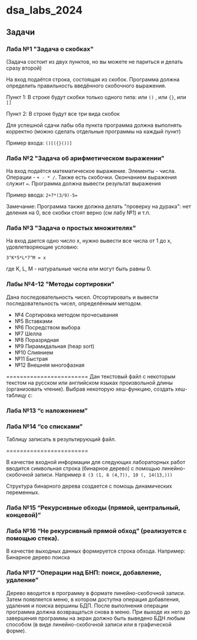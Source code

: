 # dsa_labs_2024

## Задачи

### Лаба №1 "Задача о скобках"

(Задача состоит из двух пунктов, но вы можете не париться и делать сразу второй)

На вход подаётся строка, состоящая из скобок. Программа должна определить правильность введённого скобочного выражения.

Пункт 1: В строке будут скобки только одного типа: или `()` , или `{}`, или `[]`

Пункт 2: В строке будут все три вида скобок

Для успешной сдачи лабы оба пункта программа должна выполнять корректно (можно сделать отдельные программы на каждый пункт)

Пример входа:
`()[({}())]`

### Лаба №2 "Задача об арифметическом выражении"

На вход подаётся математическое выражение. Элементы - числа. Операции - `+ - * /`. Также есть скобочки. Окончанием выражения служит `=`. Программа должна вывести результат выражения

Пример ввода:
`2+7*(3/9)-5=`

Замечание:
Программа также должна делать "проверку на дурака": нет деления на 0, все скобки стоят верно (см лабу №1) и т.п.

### Лаба №3 "Задача о простых множителях"

На вход дается одно число х, нужно вывести все числа от 1 до х, удовлетворяющие условию: 

`3^K*5*L*7^M = x`
 
где K, L, M - натуральные числа или могут быть равны 0.

### Лабы №4-12 "Методы сортировки"

Дана последовательность чисел. Отсортировать и вывести последовательность чисел, определённым методом.

- №4 Сортировка методом прочесывания
- №5 Вставками
- №6 Посредством выбора
- №7 Шелла
- №8 Поразрядная
- №9 Пирамидальная (heap sort)
- №10 Слиянием
- №11 Быстрая
- №12 Внешняя многофазная

========================
Дан текстовый файл с некоторым текстом на русском или английском языках произвольной длины (организовать чтение). Выбрав некоторую хеш-функцию, создать хеш-таблицу с:

### Лаба №13 “с наложением”
### Лаба №14 “со списками”

Таблицу записать в результирующий файл.

========================

В качестве входной информации для следующих лабораторных работ  вводится символьная строка (бинарное дерево) с помощью линейно-скобочной записи. Например `8 (3 (1, 6 (4,7)), 10 (, 14(13,)))`

Структура бинарного дерева создается с помощь динамических переменных.

### Лаба №15 “Рекурсивные обходы (прямой, центральный, концевой)”

### Лаба №16 “Не рекурсивный прямой обход” (реализуется с помощью стека).

В качестве выходных данных формируется строка обхода. Например:
Бинарное дерево поиска

### Лаба №17 “Операции над БНП: поиск, добавление, удаление”

Дерево вводится в программу в формате линейно-скобочной записи. Затем появляется меню, в котором доступна операция добавления, удаления и поиска вершины БДП. После выполнения операции программа должна возвращаться снова в меню. При выходе их него до завершения программы на экран должно быть выведено БДН любым способом (в виде линейно-скобочной записи или в графической форме).
